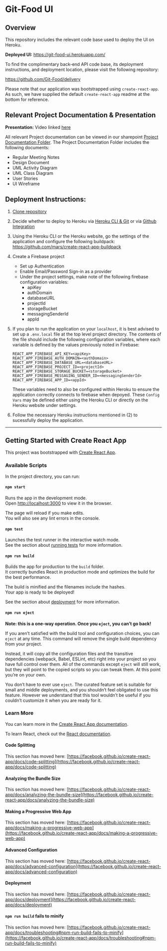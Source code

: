 # Git-Food UI

## Overview
This repository includes the relevant code base used to deploy the UI on Heroku. 

**Deployed UI:** https://git-food-ui.herokuapp.com/

To find the complimentary back-end API code base, its deployment instructions, and deployment location, please visit the following repository: 

https://github.com/Git-Food/delivery

Please note that our application was bootstrapped using `create-react-app`. As such, we have supplied the default `create-react-app` readme at the bottom for reference.

## Relevant Project Documentation & Presentation

**Presentation:** Video linked [here](www.youtube.com)

All relevant Project documentation can be viewed in our sharepoint [Project Documentation Folder](https://northeastern.sharepoint.com/:f:/s/Fit/ElOVh2COQF1HiinugLhexDsBWroZ5DJ4_e9nemJrSCzguw?e=4v71vy). The Project Documentation Folder includes the following documents:
* Regular Meeting Notes
* Design Document
* UML Activity Diagram
* UML Class Diagram
* User Stories
* UI Wireframe

## Deployment Instructions:
1) [Clone repository](https://docs.github.com/en/free-pro-team@latest/github/creating-cloning-and-archiving-repositories/cloning-a-repository)
2) Decide whether to deploy to Heroku via [Heroku CLI & Git](https://devcenter.heroku.com/articles/git) or via [Github Integration](https://devcenter.heroku.com/articles/github-integration)
3) Using the Heroku CLI or the Heroku website, go the settings of the application and configure the following buildpack: https://github.com/mars/create-react-app-buildpack
4) Create a Firebase project
    * Set up Authentication
    * Enable Email/Password Sign-in as a provider
    * Under the project settings, make note of the following firebase configuration variables:
        * apiKey
        * authDomain
        * databaseURL
        * projectId
        * storageBucket
        * messagingSenderId
        * appId
5) If you plan to run the application on your `localhost`, it is best advised to set up a `.env.local` file at the top level project directory. The contents of the file should include the following configuration variables, where each variable is defined by the values previously noted in Firebase:
    ```
    REACT_APP_FIREBASE_API_KEY=<apiKey>
    REACT_APP_FIREBASE_AUTH_DOMAIN=<authDomain>
    REACT_APP_FIREBASE_DATABASE_URL=<databaseURL>
    REACT_APP_FIREBASE_PROJECT_ID=<projectId>
    REACT_APP_FIREBASE_STORAGE_BUCKET=<storageBucket>
    REACT_APP_FIREBASE_MESSAGING_SENDER_ID=<messagingSenderId>
    REACT_APP_FIREBASE_APP_ID=<appId>
    ```

    These variables need to also be configured within Heroku to ensure the application correctly connects to firebase when depoyed. These `Config Vars` may be defined either using the Heroku CLI or directly on the Heroku website under settings.

6) Follow the necessary Heroku instructions mentioned in (2) to sucessfully deploy the application.

---


## Getting Started with Create React App

This project was bootstrapped with [Create React App](https://github.com/facebook/create-react-app).

### Available Scripts

In the project directory, you can run:

#### `npm start`

Runs the app in the development mode.\
Open [http://localhost:3000](http://localhost:3000) to view it in the browser.

The page will reload if you make edits.\
You will also see any lint errors in the console.

#### `npm test`

Launches the test runner in the interactive watch mode.\
See the section about [running tests](https://facebook.github.io/create-react-app/docs/running-tests) for more information.

#### `npm run build`

Builds the app for production to the `build` folder.\
It correctly bundles React in production mode and optimizes the build for the best performance.

The build is minified and the filenames include the hashes.\
Your app is ready to be deployed!

See the section about [deployment](https://facebook.github.io/create-react-app/docs/deployment) for more information.

#### `npm run eject`

**Note: this is a one-way operation. Once you `eject`, you can’t go back!**

If you aren’t satisfied with the build tool and configuration choices, you can `eject` at any time. This command will remove the single build dependency from your project.

Instead, it will copy all the configuration files and the transitive dependencies (webpack, Babel, ESLint, etc) right into your project so you have full control over them. All of the commands except `eject` will still work, but they will point to the copied scripts so you can tweak them. At this point you’re on your own.

You don’t have to ever use `eject`. The curated feature set is suitable for small and middle deployments, and you shouldn’t feel obligated to use this feature. However we understand that this tool wouldn’t be useful if you couldn’t customize it when you are ready for it.

### Learn More

You can learn more in the [Create React App documentation](https://facebook.github.io/create-react-app/docs/getting-started).

To learn React, check out the [React documentation](https://reactjs.org/).

#### Code Splitting

This section has moved here: [https://facebook.github.io/create-react-app/docs/code-splitting](https://facebook.github.io/create-react-app/docs/code-splitting)

#### Analyzing the Bundle Size

This section has moved here: [https://facebook.github.io/create-react-app/docs/analyzing-the-bundle-size](https://facebook.github.io/create-react-app/docs/analyzing-the-bundle-size)

#### Making a Progressive Web App

This section has moved here: [https://facebook.github.io/create-react-app/docs/making-a-progressive-web-app](https://facebook.github.io/create-react-app/docs/making-a-progressive-web-app)

#### Advanced Configuration

This section has moved here: [https://facebook.github.io/create-react-app/docs/advanced-configuration](https://facebook.github.io/create-react-app/docs/advanced-configuration)

#### Deployment

This section has moved here: [https://facebook.github.io/create-react-app/docs/deployment](https://facebook.github.io/create-react-app/docs/deployment)

#### `npm run build` fails to minify

This section has moved here: [https://facebook.github.io/create-react-app/docs/troubleshooting#npm-run-build-fails-to-minify](https://facebook.github.io/create-react-app/docs/troubleshooting#npm-run-build-fails-to-minify)
